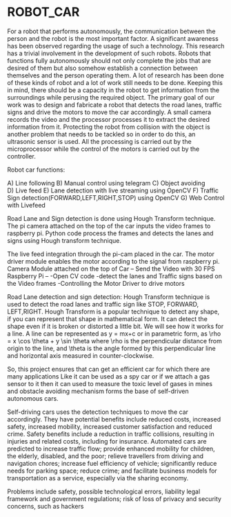 # ROBOT_CAR

For a robot that performs autonomously, the communication between the person and the robot is the most important factor. A significant awareness has been observed regarding the usage of such a technology. This research has a trivial involvement in the development of such robots. Robots that functions fully autonomously should not only complete the jobs that are desired of them but also somehow establish a connection between themselves and the person operating them. A lot of research has been done of these kinds of robot and a lot of work still needs to be done. Keeping this in mind, there should be a capacity in the robot to get information from the surroundings while perusing the required object. The primary goal of our work was to design and fabricate a robot that detects the road lanes, traffic signs and drive the motors to move the car accordingly. A small camera records the video and the processor processes it to extract the desired information from it. Protecting the robot from collision with the object is another problem that needs to be tackled so in order to do this, an ultrasonic sensor is used. All the processing is carried out by the microprocessor while the control of the motors is carried out by the controller.

Robot car functions: 

A) Line following 
B) Manual control using telegram 
C) Object avoiding  
D) Live feed 
E) Lane detection with live streaming using OpenCV
F) Traffic Sign detection(FORWARD,LEFT,RIGHT,STOP) using OpenCV
G) Web Control with Livefeed

Road Lane and Sign detection is done using Hough Transform technique. The pi camera attached on the top of the car inputs the video frames to raspberry pi. Python code process the frames and detects the lanes and signs using Hough transform technique. 

The live feed integration through the pi-cam placed in the car. The motor driver module enables the motor according to the signal from raspberry pi.  Camera Module attached on the top of Car – Send the Video with 30 FPS
Raspberry Pi –
                        -Open CV code -detect the lanes and Traffic signs based on the Video frames
                        -Controlling the Motor Driver to drive motors 
                       
Road Lane detection and sign detection:
Hough Transform technique is used to detect the road lanes and traffic sign like STOP, FORWARD, LEFT,RIGHT. Hough Transform is a popular technique to detect any shape, if you can represent that shape in mathematical form. It can detect the shape even if it is broken or distorted a little bit. We will see how it works for a line. A line can be represented as y = mx+c or in parametric form, as \rho = x \cos \theta + y \sin \theta where \rho is the perpendicular distance from origin to the line, and \theta is the angle formed by this perpendicular line and horizontal axis measured in counter-clockwise.

So, this project ensures that can get an efficient car for which there are many applications Like it can be used as a spy car or if we attach a gas sensor to it then it can used to measure the toxic level of gases in mines and obstacle avoiding mechanism forms the base of self-driven autonomous cars. 


Self-driving cars uses the detection techniques to move the car accordingly. They have potential benefits include reduced costs, increased safety, increased mobility, increased customer satisfaction and reduced crime. Safety benefits include a reduction in traffic collisions, resulting in injuries and related costs, including for insurance. Automated cars are predicted to increase traffic flow; provide enhanced mobility for children, the elderly, disabled, and the poor; relieve travellers from driving and navigation chores; increase fuel efficiency of vehicle; significantly reduce needs for parking space; reduce crime; and facilitate business models for transportation as a service, especially via the sharing economy.

Problems include safety, possible technological errors, liability legal framework and government regulations; risk of loss of privacy and security concerns, such as hackers 
